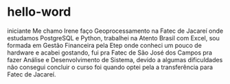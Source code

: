 # hello-word
iniciante
Me chamo Irene faço Geoprocessamento na Fatec de Jacareí onde estudamos PostgreSQL e Python, trabalhei na Atento Brasil com Excel, sou formada em Gestão Financeira pela Etep onde conheci um pouco de hardware e acabei gostando, fui pra Fatec de São José dos Campos pra fazer Análise e Desenvolvimento de Sistema, devido a algumas dificuldades não consegui concluir o curso foi quando optei pela a transferência para Fatec de Jacareí.
